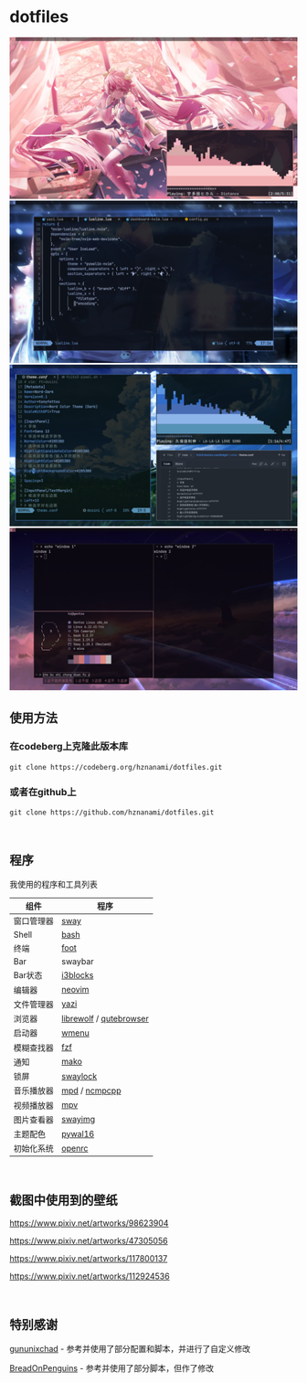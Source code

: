 # dotfiles
<img src="./screenshot/screenshot1.png"/>
<img src="./screenshot/screenshot2.png"/>
<img src="./screenshot/screenshot3.png"/>
<img src="./screenshot/screenshot4.png"/>

<br>

## 使用方法

### 在codeberg上克隆此版本库

```
git clone https://codeberg.org/hznanami/dotfiles.git
```

### 或者在github上

```
git clone https://github.com/hznanami/dotfiles.git
```

<br>

## 程序

我使用的程序和工具列表

| 组件              | 程序       |
|-------------------|------------|
| 窗口管理器        | [sway](https://github.com/swaywm/sway)    |
| Shell             | [bash](https://www.gnu.org/software/bash/bash.html)    |
| 终端              | [foot](https://codeberg.org/dnkl/foot)    |
| Bar               | swaybar    |
| Bar状态           | [i3blocks](https://github.com/vivien/i3blocks)    |
| 编辑器            | [neovim](https://github.com/neovim/neovim)    |
| 文件管理器        | [yazi](https://github.com/sxyazi/yazi)    |
| 浏览器            | [librewolf](https://codeberg.org/librewolf/source) / [qutebrowser](https://github.com/qutebrowser/qutebrowser)    |
| 启动器            | [wmenu](https://codeberg.org/adnano/wmenu)    |
| 模糊查找器        | [fzf](https://github.com/junegunn/fzf)    |
| 通知              | [mako](https://github.com/emersion/mako)    |
| 锁屏              | [swaylock](https://github.com/swaywm/swaylock)    |
| 音乐播放器        | [mpd](https://github.com/MusicPlayerDaemon/MPD) / [ncmpcpp](https://github.com/ncmpcpp/ncmpcpp)    |
| 视频播放器        | [mpv](https://github.com/mpv-player/mpv)    |
| 图片查看器        | [swayimg](https://github.com/artemsen/swayimg)    |
| 主题配色          | [pywal16](https://github.com/eylles/pywal16)    |
| 初始化系统        | [openrc](https://github.com/OpenRC/openrc)    |

<br>

## 截图中使用到的壁纸 

<https://www.pixiv.net/artworks/98623904>

<https://www.pixiv.net/artworks/47305056>

<https://www.pixiv.net/artworks/117800137>

<https://www.pixiv.net/artworks/112924536>


<br>

## 特别感谢

[gununixchad](https://github.com/gnuunixchad/dotfiles) - 参考并使用了部分配置和脚本，并进行了自定义修改

[BreadOnPenguins](https://github.com/BreadOnPenguins/scripts) - 参考并使用了部分脚本，但作了修改


